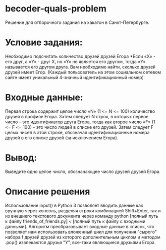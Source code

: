 # becoder-quals-problem

Решение для отборочного задания на хакатон </beCoder> в Санкт-Петербурге.

# Условие задания:
Необходимо подсчитать количество друзей друзей Егора
*Если «Х» - его друг, а «Y» - друг X, но «Y» не является его другом, тогда «Y» называется его другом друга. 
Вам необходимо найти, сколько друзей друзей имеет Егор. (Каждый пользователь на этом социальном сетевом сайте имеет уникальный 4-значный идентификационный номер)

# Входные данные:
Первая строка содержит целое число «N» (1 <= N <= 100) количество друзей в профиле Егора. Затем следует N строк, в которых первое число - это идентификатор друга Егора, тогда как второе число «F» (1 <= F <= 100) - это число людей в списке его друзей. Затем следует F целых чисел в этой строке, обозначая идентификационные номера друзей в его списке друзей (за исключением Егора).

# Вывод:
Выведите одно целое число, обозначающее число друзей друзей Егора.

# Описание решения
Использование input() в Python 3 позволяет вводить данные как вручную через консоль, разделяя строки комбинацией Shift+Enter, так и из внешнего текстового документа через команду python [полный путь к файлу friends_of_friends.py] < [полный путь к файлу с входными данными].
Алгоритм преобразовывает входные данные в список, что позволяет нам использовать вложенный цикл для получения "сырого" набора f друзей друзей из которого дополнительным циклом и методом .pop() извлекаются друзья "Y", все-таки являющиеся друзьями Егора.
